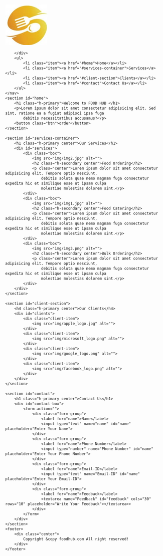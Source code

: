 <!DOCTYPE html>
<html lang="en">

<head>
    <meta charset="UTF-8">
    <meta http-equiv="X-UA-Compatible" content="IE=edge">
    <meta name="viewport" content="width=device-width, initial-scale=1.0">
    <title>FOOD HUB</title>
    <link rel="stylesheet" href="css/style.css">
    <link rel="stylesheet" media="screen and (max-width: 1440px)" href="css/phone.css">
    <link href="https://fonts.googleapis.com/css2?family=Bree+Serif&family=Roboto+Condensed:wght@300&display=swap"
        rel="stylesheet">
    <link href="https://fonts.googleapis.com/css2?family=Baloo+Bhai+2&display=swap" rel="stylesheet">
</head>

<body>
    <nav id="navbar">
        <div id="logo">
            <img src="img/main_logo.png" alt="FoodHub.com">

        </div>
        <ul>
            <li class="item"><a href="#home">Home</a></li>
            <li class="item"><a href="#services-container">Services</a></li>
            <li class="item"><a href="#client-section">Clients</a></li>
            <li class="item"><a href="#contact">Contact Us</a></li>
        </ul>
    </nav>
    <section id="home">
        <h1 class="h-primary">Welcome to FOOD HUB </h1>
        <p>Lorem ipsum dolor sit amet consectetur adipisicing elit. Sed sint, ratione ea a fugiat adipisci ipsa fuga
            debitis necessitatibus accusamus?</p>
        <button class="btn">order</button>
    </section>
    
    <section id="services-container">
        <h1 class="h-primary center">Our Services</h1>
        <div id="services">
            <div class="box">
                <img src="img/img2.jpg" alt="">
                <h2 class="h-secondary center">Food Ordering</h2>
                <p class="center">Lorem ipsum dolor sit amet consectetur adipisicing elit. Tempore optio nesciunt,
                    debitis soluta quae nemo magnam fuga consectetur expedita hic et similique esse ut ipsam culpa
                    molestiae molestias dolorem sint.</p>
            </div>
            <div class="box">
                <img src="img/img1.jpg" alt="">
                <h2 class="h-secondary center">Food Catering</h2>
                <p class="center">Lorem ipsum dolor sit amet consectetur adipisicing elit. Tempore optio nesciunt,
                    debitis soluta quae nemo magnam fuga consectetur expedita hic et similique esse ut ipsam culpa
                    molestiae molestias dolorem sint.</p>
            </div>
            <div class="box">
                <img src="img/img3.png" alt="">
                <h2 class="h-secondary center">Bulk Ordering</h2>
                <p class="center">Lorem ipsum dolor sit amet consectetur adipisicing elit. Tempore optio nesciunt,
                    debitis soluta quae nemo magnam fuga consectetur expedita hic et similique esse ut ipsam culpa
                    molestiae molestias dolorem sint.</p>
            </div>
        </div>
    </section>
    
    <section id="client-section">
        <h4 class="h-primary center">Our Clients</h4>
        <div id="clients">
            <div class="client-item">
                <img src="img/apple_logo.jpg" alt="">
            </div>
            <div class="client-item">
                <img src="img/microsoft_logo.png" alt="">
            </div>
            <div class="client-item">
                <img src="img/google_logo.png" alt="">
            </div>
            <div class="client-item">
                <img src="img/facebook_logo.png" alt="">
            </div>
        </div>
    </section>
    
    <section id="contact">
        <h1 class="h-primary center">Contact Us</h1>
        <div id="contact-box">
            <form action="">
                <div class="form-group">
                    <label for="name">Name</label>
                    <input type="text" name="name" id="name" placeholder="Enter Your Name">
                </div>
                <div class="form-group">
                    <label for="name">Phone Number</label>
                    <input type="number" name="Phone Number" id="name" placeholder="Enter Your Phone Number">
                </div>
                <div class="form-group">
                    <label for="name">Email-ID</label>
                    <input type="text" name="Email-ID" id="name" placeholder="Enter Your Email-ID">
                </div>
                <div class="form-group">
                    <label for="name">Feedback</label>
                    <textarea name="Feedback" id="feedback" cols="30" rows="10" placeholder="Write Your Feedback"></textarea>>
                </div>
            </form>
        </div>
    </section>
    <footer>
        <div class="center">
            Copyright &copy foodhub.com All right reserved!
        </div>
    </footer>
</body>

</html>
